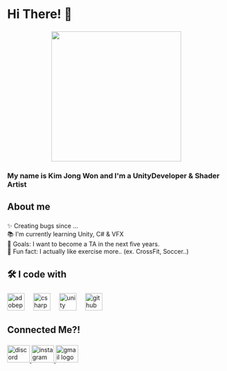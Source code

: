 
###

<h1 align="left">Hi There! 👋</h1>

###

<div align="center">
  <img src= "https://media.tenor.com/A-xepNszV9YAAAAj/ai-bot.gif](https://media.tenor.com/A-xepNszV9YAAAAj/ai-bot.gif" width="300"><br>
</div>

<h3 align="left">My name is Kim Jong Won and I'm a UnityDeveloper & Shader Artist</h3>

###

<h2 align="left">About me</h2>

###

<p align="left">✨ Creating bugs since ...<br>📚 I'm currently learning Unity, C# & VFX<br>🎯 Goals: I want to become a TA in the next five years.<br>🎲 Fun fact: I actually like exercise more.. (ex. CrossFit, Soccer..)</p>

###

<h2 align="left">🛠️ I code with</h2>

###

<div align="left">
  <img src="https://skillicons.dev/icons?i=ps" height="40" alt="adobephotoshop logo"  />
  <img width="12" />
  <img src="https://skillicons.dev/icons?i=cs" height="40" alt="csharp logo"  />
  <img width="12" />
  <img src="https://skillicons.dev/icons?i=unity" height="40" alt="unity logo"  />
  <img width="12" />
  <img src="https://skillicons.dev/icons?i=github" height="40" alt="github logo"  />
</div>

###

<h2 align="left">Connected Me?!</h2>

###

<div align="left">
  <a href="https://discord.gg/qt5HsPJh" target="_blank">
    <img src="https://raw.githubusercontent.com/maurodesouza/profile-readme-generator/master/src/assets/icons/social/discord/default.svg" width="52" height="40" alt="discord logo"  />
  <a href = "https://www.instagram.com/jwon_0301?igsh=Z3Y0ZWVxZ243dnlp&utm_source=qr" _blank" >
  <img src="https://raw.githubusercontent.com/maurodesouza/profile-readme-generator/master/src/assets/icons/social/instagram/default.svg" width="52" height="40" alt="instagram logo"  />
  <a href="matilto:hey.jon9831@naver.com" target="_blank">
    <img src="https://raw.githubusercontent.com/maurodesouza/profile-readme-generator/master/src/assets/icons/social/gmail/default.svg" width="52" height="40" alt="gmail logo"  />
  </a>
</div>

###
